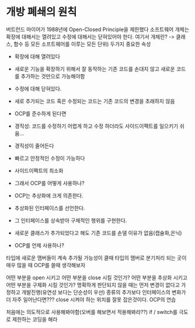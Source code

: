 # 개방 폐쇄의 원칙

버트런드 마이어가 1988년에 Open-Closed Principle을 제한했다
소프트웨어 개체는 확장에 대해서는 열려있고 수정에 대해서는 닫혀있어야 한다.
여기서 개체란? -> 클래스, 함수 등 모든 소프트웨어를 이루는 모든 단위)
두가지 중요한 속성

- 확장에 대해 열려있다
- 새로운 기능을 확장하기 위해서 잘 동작하는 기존 코드를 손대지 않고 새로운 코드를 추가하는 것만으로 가능해야함
- 수정에 대해 닫혀있다.
- 새로 추가되는 코드 혹은 수정되는 코드는 기존 코드의 변경을 초래하지 않음
- OCP를 준수하게 된다면

- 경직성: 코드를 수정하기 어렵게 하고 수정 하더라도 사이드이팩트를 일으키기 쉬움…
- 경직성이 줄어든다
- 빠르고 안정적인 수정이 가능하다
- 사이드이팩트의 최소화
- 그래서 OCP를 어떻게 사용하나?

- OCP는 추상화에 크게 의존한다.
- 추상화된 인터페이스를 선언한다.
- 그 인터페이스를 상속받아 구체적인 행위를 구현한다.
- 새로운 클래스가 추가되었다고 해도 기존 코드를 손댈 이유가 없음(캡슐화,은닉)
- OCP를 언제 사용하나?

타입에 새로운 맴버들이 계속 추가될 가능성이 클때
타입의 맴버로 분기처리 되는 곳이 매우 많을 때
OCP를 쓸때 생각해보자

어떤 부분을 open 시키고 어떤 부분을 close 시킬 것인가?
어떤 부분을 추상화 시키고 어떤 부분을 구체화 시킬 것인가?
명확하게 판단되지 않을 때는 먼저 변경이 없다고 가정하고 개발진행(유연성 보다는 단순성이 우선)
종류의 추가보다 인터페이스의 변화가 더 자주 일어난다면???
close 시켜야 하는 위치를 잘못 잡은것이다.
OCP의 연습

처음에는 의도적으로 사용해봐야함(오버를 해보면서 적용해봐라??)
if / switch를 극도로 제한하는 코딩을 해라

